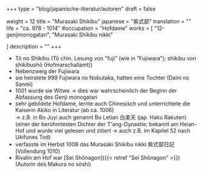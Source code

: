 +++
type = "blog/japanische-literatur/autoren"
draft = false

weight = 12
title = "Murasaki Shikibu"
japanese = "紫式部"
translation = ""
life = "ca. 978 - 1014"
#occupation = "Hofdame"
works = [
  "12-genjimonogatari",
  "Murasaki Shikibu nikki"

]
description = ""
+++

- Tō no Shikibu (Tō chin. Lesung von “fuji” (wie in “Fujiwara”); shikibu von shikibushō (Hofmarschallamt))
- Nebenzweig der Fujiwara
- sie heiratete 999 Fujiwara no Nobutaka, hatten eine Tochter (Daini no Sanmi)
- 1001 wurde sie Witwe -> dies war wahrscheinlich der Beginn der Abfassung des Genji monogatari
- sehr gebildete Hofdame, lernte auch Chinesisch und unterrichtete die Kaiserin Akiko in Literatur (ab ca. 1006)  
  -> z.B. in Bo Juyi auch genannt Bo Letian 白楽天 (jap. Haku Rakuten)  
  (einer der berühmtesten Dichter der T'ang-Dynastie; bekannt am Heian-Hof und wurde viel gelesen und zitiert -> auch z.B. im Kapitel 52 nach Ukifunes Tod)
- verfasste im Herbst 1008 das Murasaki Shikibu nikki 紫式部⽇記 (Vollendung 1010)
- Rivalin am Hof war [Sei Shōnagon]({{< relref "Sei Shōnagon" >}}) (Autorin des Makura no sōshi)
